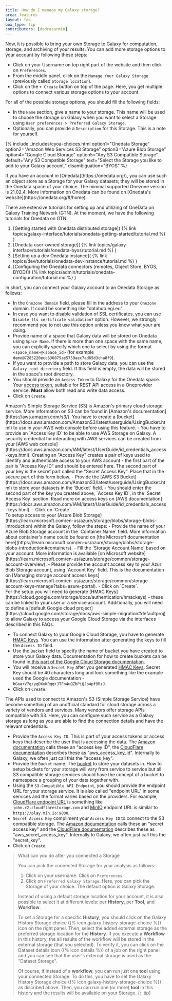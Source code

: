 ```yaml
---
title: How do I manage my Galaxy storage?
area: features
layout: faq
box_type: tip
contributors: [dadrasarmin]
---
```


Now, it is possible to bring your own Storage to Galaxy for computation, storage, and archiving of your results. You can add more storage options to your account by following these steps:

- Click on your Username on top right part of the website and then click on `Preferences`.
- From the middle panel, click on the `Manage Your Galaxy Storage` (previously called `Storage location`).
- Click on the `+ Create` button on top of the page. Here, you get multiple options to connect various storage options to your account.

For all of the possible storage options, you should fill the following fields:

- In the `Name` section, give a name to your storage. This name will be used to choose the storage on Galaxy when you want to select a Storage using `User preferences > Preferred Galaxy Storage`.
- Optionally, you can provide a `Description` for this Storage. This is a note for yourself.


{% include _includes/cyoa-choices.html option1="Onedata Storage" option2="Amazon Web Services S3 Storage" option3="Azure Blob Storage" option4="Google Cloud Storage" option5="Any S3 Compatible Storage" default="Any S3 Compatible Storage" text="Select the Storage you like to add to your Galaxy account." disambiguation="BYOS" %}

<div class="Onedata-Storage" markdown="1">
If you have an account in [Onedata](https://onedata.org/), you can use such an object store as a Storage for your Galaxy datasets; they will be stored in the Onedata space of your choice. The minimal supported Onezone version is 21.02.4. More information on Onedata can be found on [Onedata's website](https://onedata.org/#/home).

There are extensive tutorials for setting up and utilizing of OneData on Galaxy Training Network (GTN). At the moment, we have the following tutorials for Onedata on GTN:
1. [Getting started with Onedata distributed storage]( {% link topics/galaxy-interface/tutorials/onedata-getting-started/tutorial.md %} )
2. [Onedata user-owned storage]( {% link topics/galaxy-interface/tutorials/onedata-byos/tutorial.md %} )
3. [Setting up a dev Onedata instance]( {% link topics/dev/tutorials/onedata-dev-instance/tutorial.md %} )
4. [Configuring the Onedata connectors (remotes, Object Store, BYOS, BYOD)]( {% link topics/admin/tutorials/onedata-configuration/tutorial.md %} )

In short, you can connect your Galaxy account to an Onedata Storage as follows:

- In the `Onezone domain` field, please fill in the address to your `Onezone` domain. It could be something like "datahub.egi.eu".
- In case you want to disable validation of SSL certificates, you can use `Disable tls certificate validation?` option. However, we strongly recommend you to not use this option unless you know what your are doing.
- Provide name of a space that Galaxy data will be stored on Onedata using `Space Name`. If there is more than one space with the same name, you can explicitly specify which one to select by using the format `<space_name>@<space_id>` (for example `demo@7285220ecc636075ae5759aec7ad65d3cha8f9`).
- If you want to provide a path to store Galaxy data, you can use the `Galaxy root directory` field. If this field is empty, the data will be stored in the space's root directory.
- You should provide an `Access Token` to Galaxy for the Onedata space. Your [access token](https://onedata.org/#/home/documentation/topic/stable/tokens), suitable for REST API access in a Oneprovider service. **Must** allow both read and write data access.
- Click on `Create`.
</div>
<div class="Amazon-Web-Services-S3-Storage" markdown="1">
Amazon's Simple Storage Service (S3) is Amazon's primary cloud storage service. More information on S3 can be found in [Amazon's documentation](https://aws.amazon.com/s3/). You have to create a [bucket](https://docs.aws.amazon.com/AmazonS3/latest/userguide/UsingBucket.html) to use in your AWS web console before using this feature.
- You have to provide an `Access Key ID` to be able to use AWS Storage on Galaxy. A security credential for interacting with AWS services can be created from your [AWS web console](https://docs.aws.amazon.com/IAM/latest/UserGuide/id_credentials_access-keys.html). Creating an "Access Key" creates a pair of keys used to identify and authenticate access to your AWS account - the first part of the pair is "Access Key ID" and should be entered here. The second part of your key is the secret part called the "Secret Access Key". Place that in the secure part of this form below.
- Provide the [AWS S3 Bucket](https://docs.aws.amazon.com/AmazonS3/latest/userguide/UsingBucket.html) to store your datasets in the `Bucket` field.
- You should enter the second part of the key you created above, `Access Key ID`, in the `Secret Access Key` section. Read more on access keys on [AWS documentation](https://docs.aws.amazon.com/IAM/latest/UserGuide/id_credentials_access-keys.html).
- Click on `Create`.
</div>
<div class="Azure-Blob-Storage" markdown="1">
To setup access to your [Azure Blob Storage](https://learn.microsoft.com/en-us/azure/storage/blobs/storage-blobs-introduction) within the Galaxy, follow the steps:
- Provide the name of your Azure Blob Storage account in the `Container Name` field. More information about container's name could be found on [the Microsoft documentation here](https://learn.microsoft.com/en-us/azure/storage/blobs/storage-blobs-introduction#containers).
- Fill the `Storage Account Name` based on your account. More information is available [on Microsoft website](https://learn.microsoft.com/en-us/azure/storage/common/storage-account-overview).
- Please provide the account access key to your Azur Blob Storage account, using `Account Key` field. This is the documentation on [Managing storage account access keys](https://learn.microsoft.com/en-us/azure/storage/common/storage-account-keys-manage?tabs=azure-portal).
- Click on `Create`.
</div>
<div class="Google-Cloud-Storage" markdown="1">
For the setup you will need to generate [HMAC Keys](https://cloud.google.com/storage/docs/authentication/hmackeys) - these can be linked to your user or a service account. Additionally, you will need to define a [default Google cloud project](https://cloud.google.com/storage/docs/aws-simple-migration#defaultproj) to allow Galaxy to access your Google Cloud Storage via the interfaces described in this FAQs.

- To connect Galaxy to your Google Cloud Storage, you have to generate [HMAC Keys](https://cloud.google.com/storage/docs/authentication/hmackeys). You can use the information after generating the keys to fill the `Access ID` field.
- Use the `Bucket` field to specify the name of [bucket](https://cloud.google.com/storage/docs/buckets) you have created to store your Galaxy data. Documentation for how to create buckets can be found in[ this part of the Google Cloud Storage documentation](https://cloud.google.com/storage/docs/creating-buckets).
- You will receive a `Secret Key` after you generated [HMAC Keys](https://cloud.google.com/storage/docs/authentication/hmackeys). Secret Key should be 40 characters long and look something like the example used the Google documentation - `bGoa+V7g/yqDXvKRqq+JTFn4uQZbPiQJo4pf9RzJ`.
- Click on `Create`.
</div>
<div class="Any-S3-Compatible-Storage" markdown="1">
The APIs used to connect to Amazon's S3 (Simple Storage Service) have become something of an unofficial standard for cloud storage across a variety of vendors and services. Many vendors offer storage APIs compatible with S3. Here, you can configure such service as a Galaxy storage as long as you are able to find the connection details and have the relevant credentials.

- Provide the `Access Key ID`. This is part of your access tokens or access keys that describe the user that is accessing the data. The [Amazon documentation](https://docs.aws.amazon.com/IAM/latest/UserGuide/id_credentials_access-keys.html) calls these an "access key ID", the [CloudFlare documentation](https://developers.cloudflare.com/r2/examples/aws/boto3/) describes these as "aws_access_key_id". Internally to Galaxy, we often just call this the "access_key".
- Provide the `Bucket` name. The [bucket](https://docs.aws.amazon.com/AmazonS3/latest/userguide/UsingBucket.html) to store your datasets in. How to setup buckets for your storage will vary from service to service but all S3 compatible storage services should have the concept of a bucket to namespace a grouping of your data together with.
- Using the `S3-Compatible API Endpoint`, you should provide the endpoint URL for your storage service. It is also called "endpoint URL" in some services and the format varies based on the providers. For example, [CloudFlare endpoint URL](https://developers.cloudflare.com/ruleset-engine/rulesets-api/endpoints/) is something like `john.r2.cloudflarestorage.com` and [MinIO](https://min.io/docs/minio/linux/integrations/aws-cli-with-minio.html) endpoint URL is similar to `https://play.min.io:9000`.
- `Secret Access Key` compliment your `Access Key ID` to connect to the S3 compatible storage. The [Amazon documentation](https://docs.aws.amazon.com/IAM/latest/UserGuide/id_credentials_access-keys.html) calls these an "secret access key" and the [CloudFlare documentation](https://developers.cloudflare.com/r2/examples/aws/boto3/) describes these as "aws_secret_access_key". Internally to Galaxy, we often just call this the "secret_key".
- Click on `Create`.
</div>

> <tip-title>What can you do after you connected a Storage</tip-title>
>
> You can pick the connected Storage for your analysis as follows:
> 1. Click on your username. Click on `Preferences`.
> 2. Click on `Preferred Galaxy Storage`. Here, you can pick the Storage of your choice. The default option is Galaxy Storage.
>
> Instead of using a default storage location for your account, it is also possible to select it at different levels: per **History**, per **Tool**, and **Workflow**.
> 
> To set a Storage for a specific **History**, you should click on the Galaxy History Storage choice ({% icon galaxy-history-storage-choice %}) icon on the right panel. Then, select the added external storage as the preferred storage location for the **History**. If you execute a **Workflow** in this history, the all results of the workflow will be stored in the external storage (that you selected).
> To verify it, you can click on the Dataset details icon ({% icon details %}) of a job on the right panel and you can see that the user's external storage is used as the "Dataset Storage".
>
> Of course, if instead of a **workflow**, you can run just one **tool** using your connected Storage. To do this, you have to set the Galaxy History Storage choice ({% icon galaxy-history-storage-choice %}) as discribed above. Then, you can run one (or more) **tool** in this history and the results will be available on your Storage.
{: .tip}